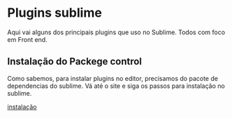 # Plugins sublime

Aqui vai alguns dos principais plugins que uso no Sublime. Todos com foco em Front end. 

## Instalação do Packege control

Como sabemos, para instalar plugins no editor, precisamos do pacote de dependencias do sublime. Vá até o site e siga os passos para instalação no sublime.

[instalação](https://sublime.wbond.net/installation)

